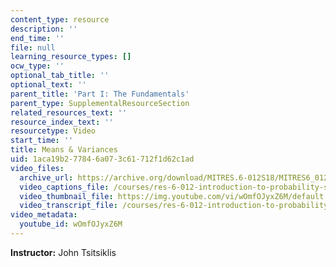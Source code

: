 ```yaml
---
content_type: resource
description: ''
end_time: ''
file: null
learning_resource_types: []
ocw_type: ''
optional_tab_title: ''
optional_text: ''
parent_title: 'Part I: The Fundamentals'
parent_type: SupplementalResourceSection
related_resources_text: ''
resource_index_text: ''
resourcetype: Video
start_time: ''
title: Means & Variances
uid: 1aca19b2-7784-6a07-3c61-712f1d62c1ad
video_files:
  archive_url: https://archive.org/download/MITRES.6-012S18/MITRES6_012S18_L08-04_300k.mp4
  video_captions_file: /courses/res-6-012-introduction-to-probability-spring-2018/d2de23ee433c566da36165ed3de74259_wOmfOJyxZ6M.vtt
  video_thumbnail_file: https://img.youtube.com/vi/wOmfOJyxZ6M/default.jpg
  video_transcript_file: /courses/res-6-012-introduction-to-probability-spring-2018/4495b46bee42401fe28f8d749a5b8979_wOmfOJyxZ6M.pdf
video_metadata:
  youtube_id: wOmfOJyxZ6M
---
```


**Instructor:** John Tsitsiklis



